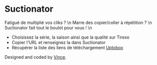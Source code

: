 # Suctionator

Fatigué de multiplié vos cliks ? \n
Marre des copier/coller à répétition ? \n
Suctionator fait tout le boulot pour vous ! \n

- Choisissez la série, la saison ainsi que la qualité sur Tirexo
- Copier l'URL et renseignez la dans Suctionator
- Récupérer la liste des liens de téléchargement [Uptobox](https://uptobox.com/)

Designed and coded by [Vince](https://github.com/VinceGusmini).
